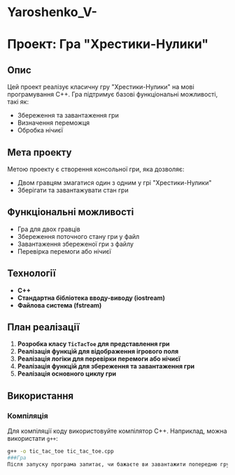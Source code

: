 # Yaroshenko_V-
# Проект: Гра "Хрестики-Нулики"

## Опис
Цей проект реалізує класичну гру "Хрестики-Нулики" на мові програмування C++. Гра підтримує базові функціональні можливості, такі як:
- Збереження та завантаження гри
- Визначення переможця
- Обробка нічиєї

## Мета проекту
Метою проекту є створення консольної гри, яка дозволяє:
- Двом гравцям змагатися один з одним у грі "Хрестики-Нулики"
- Зберігати та завантажувати стан гри

## Функціональні можливості
- Гра для двох гравців
- Збереження поточного стану гри у файл
- Завантаження збереженої гри з файлу
- Перевірка перемоги або нічиєї

## Технології
- **C++**
- **Стандартна бібліотека вводу-виводу (iostream)**
- **Файлова система (fstream)**

## План реалізації
1. **Розробка класу `TicTacToe` для представлення гри**
2. **Реалізація функцій для відображення ігрового поля**
3. **Реалізація логіки для перевірки перемоги або нічиєї**
4. **Реалізація функцій для збереження та завантаження гри**
5. **Реалізація основного циклу гри**

## Використання

### Компіляція
Для компіляції коду використовуйте компілятор C++. Наприклад, можна використати `g++`:
```bash
g++ -o tic_tac_toe tic_tac_toe.cpp
###Гра
Після запуску програма запитає, чи бажаєте ви завантажити попередню гру. Якщо так, введіть y, якщо ні — введіть n. Після цього дотримуйтесь інструкцій на екрані для здійснення ходів.

